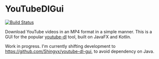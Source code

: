# YouTubeDlGui

[![Build Status](https://travis-ci.com/Shingyx/YouTubeDlGui.svg?branch=master)](https://travis-ci.com/Shingyx/YouTubeDlGui)

Download YouTube videos in an MP4 format in a simple manner. This is a GUI for the popular [youtube-dl](https://github.com/rg3/youtube-dl) tool, built on JavaFX and Kotlin.

Work in progress. I'm currently shifting development to https://github.com/Shingyx/youtube-dl-gui, to avoid dependency on Java.
